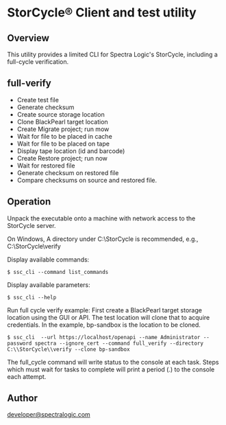 # StorCycle® Client and test utility

## Overview
This utility provides a limited CLI for Spectra Logic's StorCycle, 
including a full-cycle verification.

## full-verify 

- Create test file
- Generate checksum
- Create source storage location
- Clone BlackPearl target location
- Create Migrate project; run mow
- Wait for file to be placed in cache
- Wait for file to be placed on tape
- Display tape location (id and barcode)
- Create Restore project; run now
- Wait for restored file
- Generate checksum on restored file
- Compare checksums on source and restored file.

## Operation
Unpack the executable onto a machine with network access to the StorCycle server.

On Windows, A directory under C:\StorCycle is recommended, e.g., C:\StorCycle\verify

Display available commands:
```shell
$ ssc_cli --command list_commands
```

Display available parameters:
```shell
$ ssc_cli --help
```

Run full cycle verify example:
First create a BlackPearl target storage location using the GUI
or API. The test location will clone that to acquire credentials. 
In the example, bp-sandbox is the location to be cloned.
```shell
$ ssc_cli  --url https://localhost/openapi --name Administrator --password spectra --ignore_cert --command full_verify --directory C:\\StorCycle\\verify --clone bp-sandbox
```
The full_cycle command will write status to the console at each task. 
Steps which must wait for tasks to complete  will print a period (.) to the console each attempt.

## Author

developer@spectralogic.com

